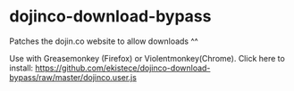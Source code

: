 # dojinco-download-bypass
Patches the dojin.co website to allow downloads ^^

Use with Greasemonkey (Firefox) or Violentmonkey(Chrome). Click here to install:
https://github.com/ekistece/dojinco-download-bypass/raw/master/dojinco.user.js
